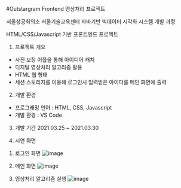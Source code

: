 #Outstargram Frontend 영상처리 프로젝트

서울상공회의소 서울기술교육센터
자바기반 빅데이터 시각화 시스템 개발 과정

HTML/CSS/Javascript 기반 프론트엔드 프로젝트

1. 프로젝트 개요
- 사진 보정 어플을 통해 아이디어 캐치
- 디지털 영상처리 알고리즘 활용
- HTML 웹 형태
- 세션 스토리지를 이용해 로그인시 입력받은 아이디를 메인 화면에 출력

2. 개발 환경
- 프로그래밍 언어 : HTML, CSS, Javascript
- 개발 환경 : VS Code

3. 개발 기간
2021.03.25 ~ 2021.03.30

4. 시연 화면
1) 로그인 화면
![image](https://user-images.githubusercontent.com/70091108/119261679-72b81800-bc13-11eb-8355-c178eb743936.png)

2) 메인 화면
![image](https://user-images.githubusercontent.com/70091108/119261702-882d4200-bc13-11eb-9f68-f81130ca5952.png)

3) 영상처리 알고리즘 실행
![image](https://user-images.githubusercontent.com/70091108/119261719-9a0ee500-bc13-11eb-84eb-7a231634e3f1.png)
